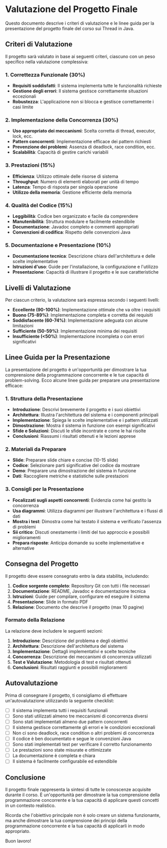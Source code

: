 # Valutazione del Progetto Finale

Questo documento descrive i criteri di valutazione e le linee guida per la presentazione del progetto finale del corso sui Thread in Java.

## Criteri di Valutazione

Il progetto sarà valutato in base ai seguenti criteri, ciascuno con un peso specifico nella valutazione complessiva:

### 1. Correttezza Funzionale (30%)

- **Requisiti soddisfatti**: Il sistema implementa tutte le funzionalità richieste
- **Gestione degli errori**: Il sistema gestisce correttamente situazioni eccezionali
- **Robustezza**: L'applicazione non si blocca e gestisce correttamente i casi limite

### 2. Implementazione della Concorrenza (30%)

- **Uso appropriato dei meccanismi**: Scelta corretta di thread, executor, lock, ecc.
- **Pattern concorrenti**: Implementazione efficace dei pattern richiesti
- **Prevenzione dei problemi**: Assenza di deadlock, race condition, ecc.
- **Scalabilità**: Capacità di gestire carichi variabili

### 3. Prestazioni (15%)

- **Efficienza**: Utilizzo ottimale delle risorse di sistema
- **Throughput**: Numero di elementi elaborati per unità di tempo
- **Latenza**: Tempo di risposta per singola operazione
- **Utilizzo della memoria**: Gestione efficiente della memoria

### 4. Qualità del Codice (15%)

- **Leggibilità**: Codice ben organizzato e facile da comprendere
- **Manutenibilità**: Struttura modulare e facilmente estendibile
- **Documentazione**: Javadoc completo e commenti appropriati
- **Convenzioni di codifica**: Rispetto delle convenzioni Java

### 5. Documentazione e Presentazione (10%)

- **Documentazione tecnica**: Descrizione chiara dell'architettura e delle scelte implementative
- **Istruzioni d'uso**: Guide per l'installazione, la configurazione e l'utilizzo
- **Presentazione**: Capacità di illustrare il progetto e le sue caratteristiche

## Livelli di Valutazione

Per ciascun criterio, la valutazione sarà espressa secondo i seguenti livelli:

- **Eccellente (90-100%)**: Implementazione ottimale che va oltre i requisiti
- **Buono (75-89%)**: Implementazione completa e corretta dei requisiti
- **Soddisfacente (60-74%)**: Implementazione adeguata con alcune limitazioni
- **Sufficiente (50-59%)**: Implementazione minima dei requisiti
- **Insufficiente (<50%)**: Implementazione incompleta o con errori significativi

## Linee Guida per la Presentazione

La presentazione del progetto è un'opportunità per dimostrare la tua comprensione della programmazione concorrente e le tue capacità di problem-solving. Ecco alcune linee guida per preparare una presentazione efficace:

### 1. Struttura della Presentazione

- **Introduzione**: Descrivi brevemente il progetto e i suoi obiettivi
- **Architettura**: Illustra l'architettura del sistema e i componenti principali
- **Implementazione**: Spiega le scelte implementative e i pattern utilizzati
- **Dimostrazione**: Mostra il sistema in funzione con esempi significativi
- **Sfide e Soluzioni**: Discuti le sfide incontrate e come le hai risolte
- **Conclusioni**: Riassumi i risultati ottenuti e le lezioni apprese

### 2. Materiali da Preparare

- **Slide**: Preparare slide chiare e concise (10-15 slide)
- **Codice**: Selezionare parti significative del codice da mostrare
- **Demo**: Preparare una dimostrazione del sistema in funzione
- **Dati**: Raccogliere metriche e statistiche sulle prestazioni

### 3. Consigli per la Presentazione

- **Focalizzati sugli aspetti concorrenti**: Evidenzia come hai gestito la concorrenza
- **Usa diagrammi**: Utilizza diagrammi per illustrare l'architettura e i flussi di dati
- **Mostra i test**: Dimostra come hai testato il sistema e verificato l'assenza di problemi
- **Sii critico**: Discuti onestamente i limiti del tuo approccio e possibili miglioramenti
- **Prepara risposte**: Anticipa domande su scelte implementative e alternative

## Consegna del Progetto

Il progetto deve essere consegnato entro la data stabilita, includendo:

1. **Codice sorgente completo**: Repository Git con tutti i file necessari
2. **Documentazione**: README, Javadoc e documentazione tecnica
3. **Istruzioni**: Guide per compilare, configurare ed eseguire il sistema
4. **Presentazione**: Slide in formato PDF
5. **Relazione**: Documento che descrive il progetto (max 10 pagine)

### Formato della Relazione

La relazione deve includere le seguenti sezioni:

1. **Introduzione**: Descrizione del problema e degli obiettivi
2. **Architettura**: Descrizione dell'architettura del sistema
3. **Implementazione**: Dettagli implementativi e scelte tecniche
4. **Concorrenza**: Descrizione dei meccanismi di concorrenza utilizzati
5. **Test e Valutazione**: Metodologia di test e risultati ottenuti
6. **Conclusioni**: Risultati raggiunti e possibili miglioramenti

## Autovalutazione

Prima di consegnare il progetto, ti consigliamo di effettuare un'autovalutazione utilizzando la seguente checklist:

- [ ] Il sistema implementa tutti i requisiti funzionali
- [ ] Sono stati utilizzati almeno tre meccanismi di concorrenza diversi
- [ ] Sono stati implementati almeno due pattern concorrenti
- [ ] Il sistema gestisce correttamente gli errori e le condizioni eccezionali
- [ ] Non ci sono deadlock, race condition o altri problemi di concorrenza
- [ ] Il codice è ben documentato e segue le convenzioni Java
- [ ] Sono stati implementati test per verificare il corretto funzionamento
- [ ] Le prestazioni sono state misurate e ottimizzate
- [ ] La documentazione è completa e chiara
- [ ] Il sistema è facilmente configurabile ed estendibile

## Conclusione

Il progetto finale rappresenta la sintesi di tutte le conoscenze acquisite durante il corso. È un'opportunità per dimostrare la tua comprensione della programmazione concorrente e la tua capacità di applicare questi concetti in un contesto realistico.

Ricorda che l'obiettivo principale non è solo creare un sistema funzionante, ma anche dimostrare la tua comprensione dei principi della programmazione concorrente e la tua capacità di applicarli in modo appropriato.

Buon lavoro!